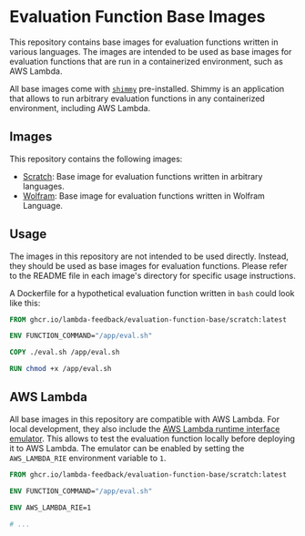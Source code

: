 # Evaluation Function Base Images

This repository contains base images for evaluation functions written in various languages. The images are intended to be used as base images for evaluation functions that are run in a containerized environment, such as AWS Lambda.

All base images come with [`shimmy`](https://github.com/lambda-feedback/shimmy) pre-installed. Shimmy is an application that allows to run arbitrary evaluation functions in any containerized environment, including AWS Lambda.

## Images

This repository contains the following images:

- [Scratch](./scratch): Base image for evaluation functions written in arbitrary languages.
- [Wolfram](./wolfram): Base image for evaluation functions written in Wolfram Language.

## Usage

The images in this repository are not intended to be used directly. Instead, they should be used as base images for evaluation functions. Please refer to the README file in each image's directory for specific usage instructions.

A Dockerfile for a hypothetical evaluation function written in `bash` could look like this:

```Dockerfile
FROM ghcr.io/lambda-feedback/evaluation-function-base/scratch:latest

ENV FUNCTION_COMMAND="/app/eval.sh"

COPY ./eval.sh /app/eval.sh

RUN chmod +x /app/eval.sh
```

## AWS Lambda

All base images in this repository are compatible with AWS Lambda. For local development, they also include the [AWS Lambda runtime interface emulator](https://github.com/aws/aws-lambda-runtime-interface-emulator). This allows to test the evaluation function locally before deploying it to AWS Lambda. The emulator can be enabled by setting the `AWS_LAMBDA_RIE` environment variable to `1`.

```Dockerfile
FROM ghcr.io/lambda-feedback/evaluation-function-base/scratch:latest

ENV FUNCTION_COMMAND="/app/eval.sh"

ENV AWS_LAMBDA_RIE=1

# ...
```
